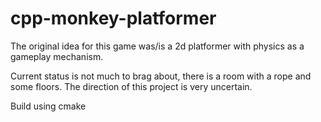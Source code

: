 # cpp-monkey-platformer

The original idea for this game was/is a 2d platformer with physics as a gameplay mechanism. 

Current status is not much to brag about, there is a room with a rope and some floors. The direction of this project is very uncertain.

Build using cmake
